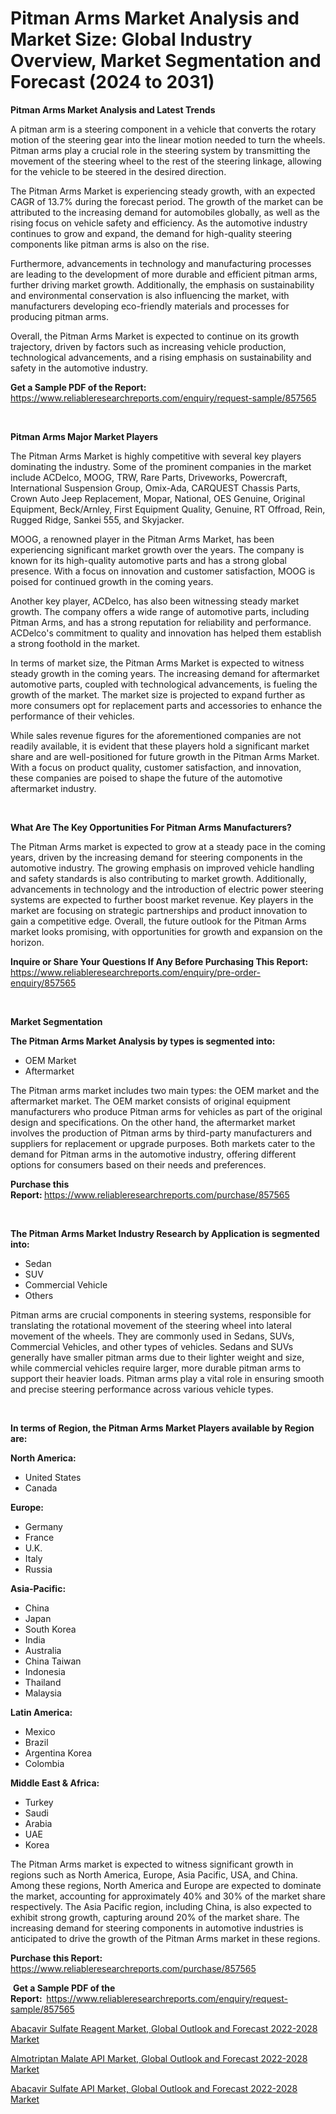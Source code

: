 <p><h1>Pitman Arms Market Analysis and Market Size: Global Industry Overview, Market Segmentation and Forecast (2024 to 2031)</h1></p><p><strong>Pitman Arms Market Analysis and Latest Trends</strong></p>
<p><p>A pitman arm is a steering component in a vehicle that converts the rotary motion of the steering gear into the linear motion needed to turn the wheels. Pitman arms play a crucial role in the steering system by transmitting the movement of the steering wheel to the rest of the steering linkage, allowing for the vehicle to be steered in the desired direction.</p><p>The Pitman Arms Market is experiencing steady growth, with an expected CAGR of 13.7% during the forecast period. The growth of the market can be attributed to the increasing demand for automobiles globally, as well as the rising focus on vehicle safety and efficiency. As the automotive industry continues to grow and expand, the demand for high-quality steering components like pitman arms is also on the rise.</p><p>Furthermore, advancements in technology and manufacturing processes are leading to the development of more durable and efficient pitman arms, further driving market growth. Additionally, the emphasis on sustainability and environmental conservation is also influencing the market, with manufacturers developing eco-friendly materials and processes for producing pitman arms.</p><p>Overall, the Pitman Arms Market is expected to continue on its growth trajectory, driven by factors such as increasing vehicle production, technological advancements, and a rising emphasis on sustainability and safety in the automotive industry.</p></p>
<p><strong>Get a Sample PDF of the Report:&nbsp;</strong> <a href="https://www.reliableresearchreports.com/enquiry/request-sample/857565">https://www.reliableresearchreports.com/enquiry/request-sample/857565</a></p>
<p>&nbsp;</p>
<p><strong>Pitman Arms Major Market Players</strong></p>
<p><p>The Pitman Arms Market is highly competitive with several key players dominating the industry. Some of the prominent companies in the market include ACDelco, MOOG, TRW, Rare Parts, Driveworks, Powercraft, International Suspension Group, Omix-Ada, CARQUEST Chassis Parts, Crown Auto Jeep Replacement, Mopar, National, OES Genuine, Original Equipment, Beck/Arnley, First Equipment Quality, Genuine, RT Offroad, Rein, Rugged Ridge, Sankei 555, and Skyjacker.</p><p>MOOG, a renowned player in the Pitman Arms Market, has been experiencing significant market growth over the years. The company is known for its high-quality automotive parts and has a strong global presence. With a focus on innovation and customer satisfaction, MOOG is poised for continued growth in the coming years.</p><p>Another key player, ACDelco, has also been witnessing steady market growth. The company offers a wide range of automotive parts, including Pitman Arms, and has a strong reputation for reliability and performance. ACDelco's commitment to quality and innovation has helped them establish a strong foothold in the market.</p><p>In terms of market size, the Pitman Arms Market is expected to witness steady growth in the coming years. The increasing demand for aftermarket automotive parts, coupled with technological advancements, is fueling the growth of the market. The market size is projected to expand further as more consumers opt for replacement parts and accessories to enhance the performance of their vehicles.</p><p>While sales revenue figures for the aforementioned companies are not readily available, it is evident that these players hold a significant market share and are well-positioned for future growth in the Pitman Arms Market. With a focus on product quality, customer satisfaction, and innovation, these companies are poised to shape the future of the automotive aftermarket industry.</p></p>
<p>&nbsp;</p>
<p><strong>What Are The Key Opportunities For Pitman Arms Manufacturers?</strong></p>
<p><p>The Pitman Arms market is expected to grow at a steady pace in the coming years, driven by the increasing demand for steering components in the automotive industry. The growing emphasis on improved vehicle handling and safety standards is also contributing to market growth. Additionally, advancements in technology and the introduction of electric power steering systems are expected to further boost market revenue. Key players in the market are focusing on strategic partnerships and product innovation to gain a competitive edge. Overall, the future outlook for the Pitman Arms market looks promising, with opportunities for growth and expansion on the horizon.</p></p>
<p><strong>Inquire or Share Your Questions If Any Before Purchasing This Report:</strong> <a href="https://www.reliableresearchreports.com/enquiry/pre-order-enquiry/857565">https://www.reliableresearchreports.com/enquiry/pre-order-enquiry/857565</a></p>
<p>&nbsp;</p>
<p><strong>Market Segmentation</strong></p>
<p><strong>The Pitman Arms Market Analysis by types is segmented into:</strong></p>
<p><ul><li>OEM Market</li><li>Aftermarket</li></ul></p>
<p><p>The Pitman arms market includes two main types: the OEM market and the aftermarket market. The OEM market consists of original equipment manufacturers who produce Pitman arms for vehicles as part of the original design and specifications. On the other hand, the aftermarket market involves the production of Pitman arms by third-party manufacturers and suppliers for replacement or upgrade purposes. Both markets cater to the demand for Pitman arms in the automotive industry, offering different options for consumers based on their needs and preferences.</p></p>
<p><strong>Purchase this Report:&nbsp;</strong><a href="https://www.reliableresearchreports.com/purchase/857565">https://www.reliableresearchreports.com/purchase/857565</a></p>
<p>&nbsp;</p>
<p><strong>The Pitman Arms Market Industry Research by Application is segmented into:</strong></p>
<p><ul><li>Sedan</li><li>SUV</li><li>Commercial Vehicle</li><li>Others</li></ul></p>
<p><p>Pitman arms are crucial components in steering systems, responsible for translating the rotational movement of the steering wheel into lateral movement of the wheels. They are commonly used in Sedans, SUVs, Commercial Vehicles, and other types of vehicles. Sedans and SUVs generally have smaller pitman arms due to their lighter weight and size, while commercial vehicles require larger, more durable pitman arms to support their heavier loads. Pitman arms play a vital role in ensuring smooth and precise steering performance across various vehicle types.</p></p>
<p>&nbsp;</p>
<p><strong>In terms of Region, the Pitman Arms Market Players available by Region are:</strong></p>
<p>
    <p> <strong> North America: </strong>
        <ul>
            <li>United States</li>
            <li>Canada</li>
        </ul>
        </p> 
    <p> <strong> Europe: </strong>
        <ul>
            <li>Germany</li>
            <li>France</li>
            <li>U.K.</li>
            <li>Italy</li>
            <li>Russia</li>
        </ul>
        </p> 
    <p> <strong> Asia-Pacific: </strong>
        <ul>
            <li>China</li>
            <li>Japan</li>
            <li>South Korea</li>
            <li>India</li>
            <li>Australia</li>
            <li>China Taiwan</li>
            <li>Indonesia</li>
            <li>Thailand</li>
            <li>Malaysia</li>
        </ul>
        </p> 
    <p> <strong> Latin America: </strong>
        <ul>
            <li>Mexico</li>
            <li>Brazil</li>
            <li>Argentina Korea</li>
            <li>Colombia</li>
        </ul>
        </p> 
    <p> <strong> Middle East & Africa: </strong>
        <ul>
            <li>Turkey</li>
            <li>Saudi</li>
            <li>Arabia</li>
            <li>UAE</li>
            <li>Korea</li>
        </ul>
    </p>
    </p>
<p><p>The Pitman Arms market is expected to witness significant growth in regions such as North America, Europe, Asia Pacific, USA, and China. Among these regions, North America and Europe are expected to dominate the market, accounting for approximately 40% and 30% of the market share respectively. The Asia Pacific region, including China, is also expected to exhibit strong growth, capturing around 20% of the market share. The increasing demand for steering components in automotive industries is anticipated to drive the growth of the Pitman Arms market in these regions.</p></p>
<p><strong>Purchase this Report: </strong><a href="https://www.reliableresearchreports.com/purchase/857565">https://www.reliableresearchreports.com/purchase/857565</a></p>
<p>&nbsp;<strong>Get a Sample PDF of the Report:&nbsp;&nbsp;</strong><a href="https://www.reliableresearchreports.com/enquiry/request-sample/857565">https://www.reliableresearchreports.com/enquiry/request-sample/857565</a></p>
<p><strong></strong></p>
<p><p><a href="https://view.publitas.com/reportprime-1/abacavir-sulfate-reagent-market-global-outlook-and-forecast-2022-2028-market-size-and-growth-market-segmentation-regional-and-country-breakdowns-and-market-trends-for-period-from-2023-2030/">Abacavir Sulfate Reagent Market, Global Outlook and Forecast 2022-2028 Market</a></p><p><a href="https://view.publitas.com/reportprime-1/almotriptan-malate-api-market-global-outlook-and-forecast-2022-2028-market-with-the-goal-of-estimating-the-market-size-and-future-growth-potential-of-various-market-segments-based-on-component-applications-end-user-and-region/">Almotriptan Malate API Market, Global Outlook and Forecast 2022-2028 Market</a></p><p><a href="https://view.publitas.com/reportprime-1/abacavir-sulfate-api-market-global-outlook-and-forecast-2022-2028-market-size-growth-and-forecast-from-2023-2030/">Abacavir Sulfate API Market, Global Outlook and Forecast 2022-2028 Market</a></p></p>